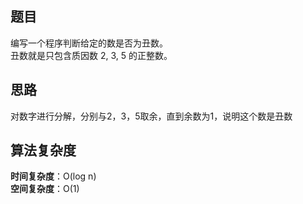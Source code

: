 ## 题目
编写一个程序判断给定的数是否为丑数。  
丑数就是只包含质因数 2, 3, 5 的正整数。
## 思路
对数字进行分解，分别与2，3，5取余，直到余数为1，说明这个数是丑数
## 算法复杂度
**时间复杂度**：O(log n)  
**空间复杂度**：O(1)
